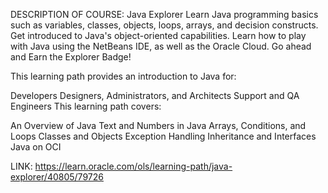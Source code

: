 DESCRIPTION OF COURSE:
Java Explorer
Learn Java programming basics such as variables, classes, objects, loops, arrays, and decision constructs. Get introduced to Java's object-oriented capabilities. Learn how to play with Java using the NetBeans IDE, as well as the Oracle Cloud. Go ahead and Earn the Explorer Badge!

This learning path provides an introduction to Java for:

Developers
Designers, Administrators, and Architects
Support and QA Engineers
This learning path covers:

An Overview of Java
Text and Numbers in Java
Arrays, Conditions, and Loops
Classes and Objects
Exception Handling
Inheritance and Interfaces
Java on OCI

LINK:
https://learn.oracle.com/ols/learning-path/java-explorer/40805/79726

